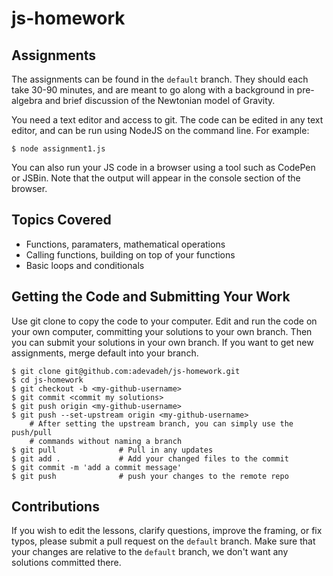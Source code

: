 # js-homework


## Assignments
The assignments can be found in the `default` branch. They should each take 30-90 minutes, and are meant to go along with a background in pre-algebra and brief discussion of the Newtonian model of Gravity. 

You need a text editor and access to git. The code can be edited in any text editor, and can be run using NodeJS on the command line. For example:
    
    $ node assignment1.js

You can also run your JS code in a browser using a tool such as CodePen or JSBin. Note that the output will appear in the console section of the browser.

## Topics Covered
* Functions, paramaters, mathematical operations
* Calling functions, building on top of your functions
* Basic loops and conditionals

## Getting the Code and Submitting Your Work
Use git clone to copy the code to your computer. Edit and run the code on your own computer, committing your solutions to your own branch. Then you can submit your solutions in your own branch. If you want to get new assignments, merge default into your branch.

    $ git clone git@github.com:adevadeh/js-homework.git
    $ cd js-homework
    $ git checkout -b <my-github-username>
    $ git commit <commit my solutions>
    $ git push origin <my-github-username>
    $ git push --set-upstream origin <my-github-username>
        # After setting the upstream branch, you can simply use the push/pull 
        # commands without naming a branch
    $ git pull              # Pull in any updates
    $ git add .             # Add your changed files to the commit
    $ git commit -m 'add a commit message'
    $ git push              # push your changes to the remote repo

## Contributions
If you wish to edit the lessons, clarify questions, improve the framing, or fix typos, please submit a pull request on the `default` branch. Make sure that your changes are relative to the `default` branch, we don't want any solutions committed there.

